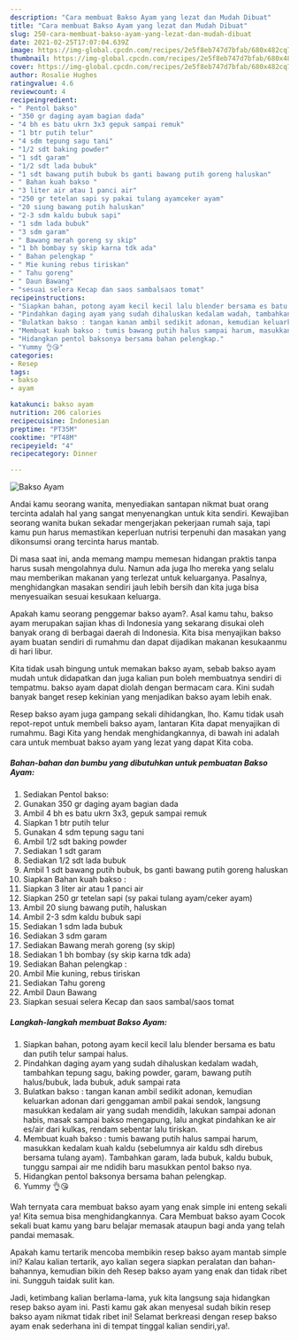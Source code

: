 ```yaml
---
description: "Cara membuat Bakso Ayam yang lezat dan Mudah Dibuat"
title: "Cara membuat Bakso Ayam yang lezat dan Mudah Dibuat"
slug: 250-cara-membuat-bakso-ayam-yang-lezat-dan-mudah-dibuat
date: 2021-02-25T17:07:04.639Z
image: https://img-global.cpcdn.com/recipes/2e5f8eb747d7bfab/680x482cq70/bakso-ayam-foto-resep-utama.jpg
thumbnail: https://img-global.cpcdn.com/recipes/2e5f8eb747d7bfab/680x482cq70/bakso-ayam-foto-resep-utama.jpg
cover: https://img-global.cpcdn.com/recipes/2e5f8eb747d7bfab/680x482cq70/bakso-ayam-foto-resep-utama.jpg
author: Rosalie Hughes
ratingvalue: 4.6
reviewcount: 4
recipeingredient:
- " Pentol bakso"
- "350 gr daging ayam bagian dada"
- "4 bh es batu ukrn 3x3 gepuk sampai remuk"
- "1 btr putih telur"
- "4 sdm tepung sagu tani"
- "1/2 sdt baking powder"
- "1 sdt garam"
- "1/2 sdt lada bubuk"
- "1 sdt bawang putih bubuk bs ganti bawang putih goreng haluskan"
- " Bahan kuah bakso "
- "3 liter air atau 1 panci air"
- "250 gr tetelan sapi sy pakai tulang ayamceker ayam"
- "20 siung bawang putih haluskan"
- "2-3 sdm kaldu bubuk sapi"
- "1 sdm lada bubuk"
- "3 sdm garam"
- " Bawang merah goreng sy skip"
- "1 bh bombay sy skip karna tdk ada"
- " Bahan pelengkap "
- " Mie kuning rebus tiriskan"
- " Tahu goreng"
- " Daun Bawang"
- "sesuai selera Kecap dan saos sambalsaos tomat"
recipeinstructions:
- "Siapkan bahan, potong ayam kecil kecil lalu blender bersama es batu dan putih telur sampai halus."
- "Pindahkan daging ayam yang sudah dihaluskan kedalam wadah, tambahkan tepung sagu, baking powder, garam, bawang putih halus/bubuk, lada bubuk, aduk sampai rata"
- "Bulatkan bakso : tangan kanan ambil sedikit adonan, kemudian keluarkan adonan dari genggaman ambil pakai sendok, langsung masukkan kedalam air yang sudah mendidih, lakukan sampai adonan habis, masak sampai bakso mengapung, lalu angkat pindahkan ke air es/air dari kulkas, rendam sebentar lalu tiriskan."
- "Membuat kuah bakso : tumis bawang putih halus sampai harum, masukkan kedalam kuah kaldu (sebelumnya air kaldu sdh direbus bersama tulang ayam). Tambahkan garam, lada bubuk, kaldu bubuk, tunggu sampai air me ndidih baru masukkan pentol bakso nya."
- "Hidangkan pentol baksonya bersama bahan pelengkap."
- "Yummy 👌😘"
categories:
- Resep
tags:
- bakso
- ayam

katakunci: bakso ayam 
nutrition: 206 calories
recipecuisine: Indonesian
preptime: "PT35M"
cooktime: "PT48M"
recipeyield: "4"
recipecategory: Dinner

---
```



![Bakso Ayam](https://img-global.cpcdn.com/recipes/2e5f8eb747d7bfab/680x482cq70/bakso-ayam-foto-resep-utama.jpg)

Andai kamu seorang wanita, menyediakan santapan nikmat buat orang tercinta adalah hal yang sangat menyenangkan untuk kita sendiri. Kewajiban seorang  wanita bukan sekadar mengerjakan pekerjaan rumah saja, tapi kamu pun harus memastikan keperluan nutrisi terpenuhi dan masakan yang dikonsumsi orang tercinta harus mantab.

Di masa  saat ini, anda memang mampu memesan hidangan praktis tanpa harus susah mengolahnya dulu. Namun ada juga lho mereka yang selalu mau memberikan makanan yang terlezat untuk keluarganya. Pasalnya, menghidangkan masakan sendiri jauh lebih bersih dan kita juga bisa menyesuaikan sesuai kesukaan keluarga. 



Apakah kamu seorang penggemar bakso ayam?. Asal kamu tahu, bakso ayam merupakan sajian khas di Indonesia yang sekarang disukai oleh banyak orang di berbagai daerah di Indonesia. Kita bisa menyajikan bakso ayam buatan sendiri di rumahmu dan dapat dijadikan makanan kesukaanmu di hari libur.

Kita tidak usah bingung untuk memakan bakso ayam, sebab bakso ayam mudah untuk didapatkan dan juga kalian pun boleh membuatnya sendiri di tempatmu. bakso ayam dapat diolah dengan bermacam cara. Kini sudah banyak banget resep kekinian yang menjadikan bakso ayam lebih enak.

Resep bakso ayam juga gampang sekali dihidangkan, lho. Kamu tidak usah repot-repot untuk membeli bakso ayam, lantaran Kita dapat menyajikan di rumahmu. Bagi Kita yang hendak menghidangkannya, di bawah ini adalah cara untuk membuat bakso ayam yang lezat yang dapat Kita coba.

<!--inarticleads1-->

##### Bahan-bahan dan bumbu yang dibutuhkan untuk pembuatan Bakso Ayam:

1. Sediakan  Pentol bakso:
1. Gunakan 350 gr daging ayam bagian dada
1. Ambil 4 bh es batu ukrn 3x3, gepuk sampai remuk
1. Siapkan 1 btr putih telur
1. Gunakan 4 sdm tepung sagu tani
1. Ambil 1/2 sdt baking powder
1. Sediakan 1 sdt garam
1. Sediakan 1/2 sdt lada bubuk
1. Ambil 1 sdt bawang putih bubuk, bs ganti bawang putih goreng haluskan
1. Siapkan  Bahan kuah bakso :
1. Siapkan 3 liter air atau 1 panci air
1. Siapkan 250 gr tetelan sapi (sy pakai tulang ayam/ceker ayam)
1. Ambil 20 siung bawang putih, haluskan
1. Ambil 2-3 sdm kaldu bubuk sapi
1. Sediakan 1 sdm lada bubuk
1. Sediakan 3 sdm garam
1. Sediakan  Bawang merah goreng (sy skip)
1. Sediakan 1 bh bombay (sy skip karna tdk ada)
1. Sediakan  Bahan pelengkap :
1. Ambil  Mie kuning, rebus tiriskan
1. Sediakan  Tahu goreng
1. Ambil  Daun Bawang
1. Siapkan sesuai selera Kecap dan saos sambal/saos tomat




<!--inarticleads2-->

##### Langkah-langkah membuat Bakso Ayam:

1. Siapkan bahan, potong ayam kecil kecil lalu blender bersama es batu dan putih telur sampai halus.
1. Pindahkan daging ayam yang sudah dihaluskan kedalam wadah, tambahkan tepung sagu, baking powder, garam, bawang putih halus/bubuk, lada bubuk, aduk sampai rata
1. Bulatkan bakso : tangan kanan ambil sedikit adonan, kemudian keluarkan adonan dari genggaman ambil pakai sendok, langsung masukkan kedalam air yang sudah mendidih, lakukan sampai adonan habis, masak sampai bakso mengapung, lalu angkat pindahkan ke air es/air dari kulkas, rendam sebentar lalu tiriskan.
1. Membuat kuah bakso : tumis bawang putih halus sampai harum, masukkan kedalam kuah kaldu (sebelumnya air kaldu sdh direbus bersama tulang ayam). Tambahkan garam, lada bubuk, kaldu bubuk, tunggu sampai air me ndidih baru masukkan pentol bakso nya.
1. Hidangkan pentol baksonya bersama bahan pelengkap.
1. Yummy 👌😘




Wah ternyata cara membuat bakso ayam yang enak simple ini enteng sekali ya! Kita semua bisa menghidangkannya. Cara Membuat bakso ayam Cocok sekali buat kamu yang baru belajar memasak ataupun bagi anda yang telah pandai memasak.

Apakah kamu tertarik mencoba membikin resep bakso ayam mantab simple ini? Kalau kalian tertarik, ayo kalian segera siapkan peralatan dan bahan-bahannya, kemudian bikin deh Resep bakso ayam yang enak dan tidak ribet ini. Sungguh taidak sulit kan. 

Jadi, ketimbang kalian berlama-lama, yuk kita langsung saja hidangkan resep bakso ayam ini. Pasti kamu gak akan menyesal sudah bikin resep bakso ayam nikmat tidak ribet ini! Selamat berkreasi dengan resep bakso ayam enak sederhana ini di tempat tinggal kalian sendiri,ya!.

